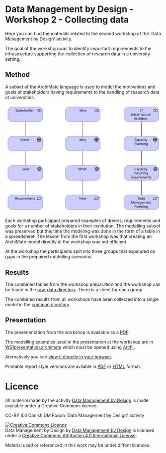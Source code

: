 # Data Management by Design - Workshop 2 - Collecting data

Here you can find the materials related to the second workshop of the
'Data Management by Design' activity.

The goal of the workshop was to identify important requirements to the
infrastructure supporting the collection of research data in a
university setting. 

## Method

A subset of the ArchiMate language is used to model the motivations
and goals of stakeholders having requirements to the handling of
research data at universities.

![Example of the simplified ArchiMate motivation modelling used in the workshop](../ws1/SimpleMotivationExample.svg)

Each workshop participant prepared examples of drivers, requirements
and goals for a number of stakeholders in their institution. The
modelling subset was preserved but this time the modeling was done in
the form of a table in a spreadsheet. The lesson from the first
workshop was that creating an ArchiMate model directly at the workshop
was not efficient.

At the workshop the participants split into three groups that expanded
on gaps in the prepaired modelling scenarios.

## Results

The combined tables from the workshop preparation and the workshop can
be found in the [raw-data directory](raw-data). There is a sheet for
each group.


The combined results from all workshops have been collected into a
single model in the [common directory](../common).

## Presentation

The presenentation from the workshop is available as a [PDF](slides.pdf).

The modelling examples used in the presentation at the workshop are in
[WS1presentation.archimate](WS1presentation.archimate) which must be
opened using [Archi](https://www.archimatetool.com/).

Aternatively you can [view it directly in your browser](https://cdn.rawgit.com/Data-Management-by-Design/DMbD/7998b0bf/ws1/html/WS1presentation/index.html).

Printable report style versions are avilable in
[PDF](exported/WS1presentation.pdf) or
[HTML](https://cdn.rawgit.com/Data-Management-by-Design/DMbD/7998b0bf/ws1/exported/WS1presentation.html) format.

# Licence 

All material made by the activity [Data Management by Design](https://github.com/Data-Management-by-Design/DMbD) is made available under a Creative Commons licence.

CC-BY 4.0 Danish DM Forum 'Data Management by Design' activity

<a rel="license" href="http://creativecommons.org/licenses/by/4.0/"><img alt="Creative Commons Licence" style="border-width:0" src="https://i.creativecommons.org/l/by/4.0/88x31.png" /></a><br /><span xmlns:dct="http://purl.org/dc/terms/" property="dct:title">Data Management by Design</span> by <a xmlns:cc="http://creativecommons.org/ns#" href="https://github.com/Data-Management-by-Design/DMbD" property="cc:attributionName" rel="cc:attributionURL">Data Management by Design</a> is licensed under a <a rel="license" href="http://creativecommons.org/licenses/by/4.0/">Creative Commons Attribution 4.0 International License</a>.

Material used or referenced in this work may be under diffent licences.

